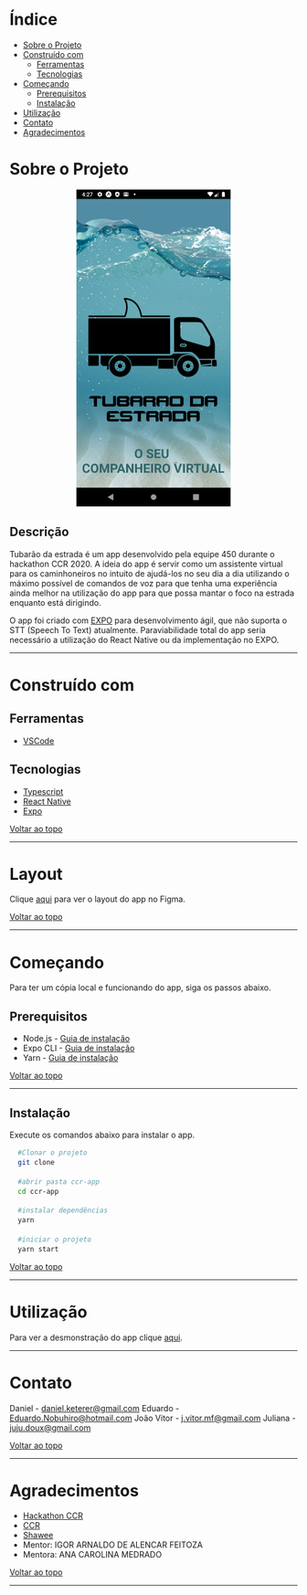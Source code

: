 
<!-- TABLE OF CONTENTS -->
# Índice
* [Sobre o Projeto](#-sobre-o-projeto)
* [Construído com](#-construído-com)
  * [Ferramentas](#ferramentas)
  * [Tecnologias](#tecnologias)
* [Começando](#-começando)
  * [Prerequisitos](#-prerequisitos)
  * [Instalação](#-instalação)
* [Utilização](#utilização)
* [Contato](#-contato)
* [Agradecimentos](#-agradecimentos)
<!-- * [Roadmap](#arrows_clockwise-roadmap) -->

<!-- ABOUT THE PROJECT -->
# Sobre o Projeto

<!-- Project image -->
<p align="center">
  <img src=".github/app.png" alt="Tubarão da estrada" width="270" height="555" >
</p>


## Descrição
Tubarão da estrada é um app desenvolvido pela equipe 450 durante o hackathon CCR 2020.
A ideia do app é servir como um assistente virtual para os caminhoneiros no intuito de ajudá-los no seu dia a dia utilizando o máximo possível de comandos de voz para que tenha uma experiência ainda melhor na utilização do app para que possa mantar o foco na estrada enquanto está dirigindo.

O app foi criado com [EXPO](https://expo.io/) para desenvolvimento ágil, que não suporta o STT (Speech To Text) atualmente. Paraviabilidade total do app seria necessário a utilização do React Native ou da implementação no EXPO.

***

# Construído com
  ## Ferramentas
  * [VSCode](https://code.visualstudio.com/)

  ## Tecnologias
  * [Typescript](https://www.typescriptlang.org/)
  * [React Native](https://reactnative.dev/)
  * [Expo](https://expo.io/)

  [Voltar ao topo](#-índice)
  ***

# Layout
Clique [aqui](https://www.figma.com/file/IoG9eGXVlGTyWFsg9bbHb8/Hackathon-CCR?node-id=83%3A1) para ver o layout do app no Figma.

  [Voltar ao topo](#-índice)
  ***

<!-- GETTING STARTED -->
# Começando

Para ter um cópia local e funcionando do app, siga os passos abaixo.

## Prerequisitos

* Node.js - [Guia de instalação](https://nodejs.org/en/download/package-manager/)
* Expo CLI - [Guia de instalação](https://docs.expo.io/get-started/installation/)
* Yarn - [Guia de instalação](https://classic.yarnpkg.com/en/docs/install/#windows-stable)

[Voltar ao topo](#-índice)
***

## Instalação
Execute os comandos abaixo para instalar o app.
  ```sh
    #Clonar o projeto
    git clone

    #abrir pasta ccr-app
    cd ccr-app

    #instalar dependências
    yarn

    #iniciar o projeto
    yarn start
   ```

[Voltar ao topo](#-índice)
***

<!-- USAGE EXAMPLES -->
# Utilização

Para ver a desmonstração do app clique [aqui](https://www.figma.com/proto/IoG9eGXVlGTyWFsg9bbHb8/Hackathon-CCR?node-id=83%3A1&scaling=scale-down).

***

<!-- CONTACT -->
# Contato

Daniel - <daniel.keterer@gmail.com>
Eduardo - <Eduardo.Nobuhiro@hotmail.com>
João Vitor - <j.vitor.mf@gmail.com>
Juliana - <juju.doux@gmail.com>

[Voltar ao topo](#-índice)
***

<!-- ACKNOWLEDGEMENTS -->
# Agradecimentos

* [Hackathon CCR](http://www.grupoccr.com.br/hackathonccr/)
* [CCR](http://www.grupoccr.com.br/grupo-ccr/sobre-o-grupo-ccr)
* [Shawee](https://shawee.io/)
* Mentor: IGOR ARNALDO DE ALENCAR FEITOZA
* Mentora: ANA CAROLINA MEDRADO

[Voltar ao topo](#-índice)
***
